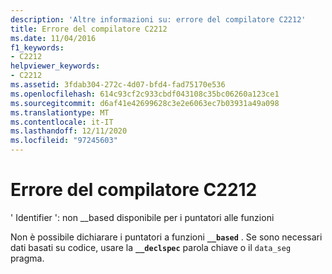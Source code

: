 ```yaml
---
description: 'Altre informazioni su: errore del compilatore C2212'
title: Errore del compilatore C2212
ms.date: 11/04/2016
f1_keywords:
- C2212
helpviewer_keywords:
- C2212
ms.assetid: 3fdab304-272c-4d07-bfd4-fad75170e536
ms.openlocfilehash: 614c93cf2c933cbdf043108c35bc06260a123ce1
ms.sourcegitcommit: d6af41e42699628c3e2e6063ec7b03931a49a098
ms.translationtype: MT
ms.contentlocale: it-IT
ms.lasthandoff: 12/11/2020
ms.locfileid: "97245603"
---
```

# <a name="compiler-error-c2212"></a>Errore del compilatore C2212

' Identifier ': non __based disponibile per i puntatori alle funzioni

Non è possibile dichiarare i puntatori a funzioni **`__based`** . Se sono necessari dati basati su codice, usare la **`__declspec`** parola chiave o il `data_seg` pragma.
